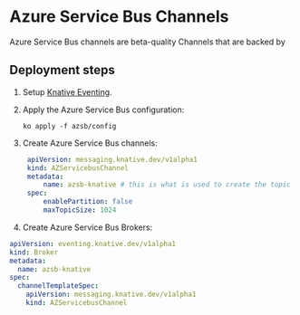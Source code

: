 # Azure Service Bus Channels

Azure Service Bus channels are beta-quality Channels that are backed by

## Deployment steps

1. Setup
   [Knative Eventing](https://github.com/knative/eventing-contrib/blob/master/DEVELOPMENT.md).
1. Apply the Azure Service Bus configuration:

   ```shell
   ko apply -f azsb/config
   ```

1. Create Azure Service Bus channels:

   ```yaml
    apiVersion: messaging.knative.dev/v1alpha1
    kind: AZServicebusChannel
    metadata:
        name: azsb-knative # this is what is used to create the topic
    spec:
        enablePartition: false
        maxTopicSize: 1024
   ```
2. Create Azure Service Bus Brokers:
```yaml
apiVersion: eventing.knative.dev/v1alpha1
kind: Broker
metadata:
  name: azsb-knative
spec:
  channelTemplateSpec:
    apiVersion: messaging.knative.dev/v1alpha1
    kind: AZServicebusChannel
```